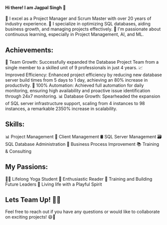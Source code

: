#### Hi there! I am Jagpal Singh 👋 ####

🔭 I excel as a Project Manager and Scrum Master with over 20 years of industry experience.
🚀 I specialize in optimizing SQL databases, aiding business growth, and managing projects effectively.
🌱 I'm passionate about continuous learning, especially in Project Management, AI, and ML.

## Achievements: ##
🌟 Team Growth: Successfully expanded the Database Project Team from a single member to a skilled unit of 9 professionals in just 4 years.
📈 Improved Efficiency: Enhanced project efficiency by reducing new database server build times from 5 days to 1 day, achieving an 80% increase in productivity.
🤖 100% Automation: Achieved full automation for daily monitoring, ensuring high availability and proactive issue identification through 24x7 monitoring.
📊 Database Growth: Spearheaded the expansion of SQL server infrastructure support, scaling from 4 instances to 98 instances, a remarkable 2350% increase in scalability.

## Skills: ##
📊 Project Management
👥 Client Management
🛢️ SQL Server Management
🗃️ SQL Database Administration
🔄 Business Process Improvement
📚 Training & Consulting

## My Passions: ##
🧘‍♂️ Lifelong Yoga Student
📖 Enthusiastic Reader
🌟 Training and Building Future Leaders
🎉 Living life with a Playful Spirit

## Lets Team Up! 🤝🚀
Feel free to reach out if you have any questions or would like to collaborate on exciting projects! 😄🚀
